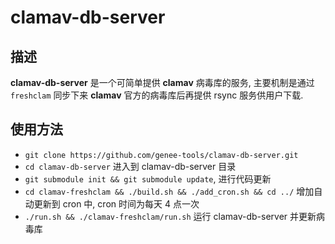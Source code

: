 # clamav-db-server

## 描述

**clamav-db-server** 是一个可简单提供 **clamav** 病毒库的服务, 主要机制是通过 `freshclam` 同步下来 **clamav** 官方的病毒库后再提供 rsync 服务供用户下载.

## 使用方法

* `git clone https://github.com/genee-tools/clamav-db-server.git`
* `cd clamav-db-server` 进入到 clamav-db-server 目录
* `git submodule init && git submodule update`, 进行代码更新
* `cd clamav-freshclam && ./build.sh && ./add_cron.sh && cd ../` 增加自动更新到 cron 中, cron 时间为每天 4 点一次
* `./run.sh && ./clamav-freshclam/run.sh` 运行 clamav-db-server 并更新病毒库
